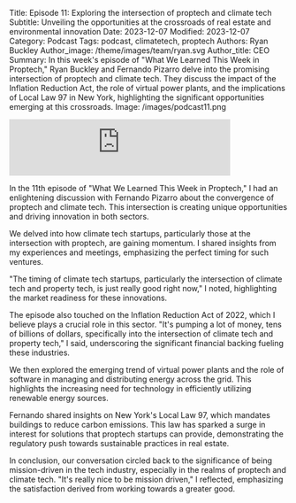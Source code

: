 Title: Episode 11: Exploring the intersection of proptech and climate tech
Subtitle: Unveiling the opportunities at the crossroads of real estate and environmental innovation
Date: 2023-12-07
Modified: 2023-12-07
Category: Podcast
Tags: podcast, climatetech, proptech
Authors: Ryan Buckley
Author_image: /theme/images/team/ryan.svg
Author_title: CEO
Summary: In this week's episode of "What We Learned This Week in Proptech," Ryan Buckley and Fernando Pizarro delve into the promising intersection of proptech and climate tech. They discuss the impact of the Inflation Reduction Act, the role of virtual power plants, and the implications of Local Law 97 in New York, highlighting the significant opportunities emerging at this crossroads.
Image: /images/podcast11.png


<iframe src="https://podcasters.spotify.com/pod/show/thisweekinproptech/embed/episodes/The-Intersection-of-Climate-and-Real-Estate-e2d4i3c/a-aanqf01" height="102px" width="400px" frameborder="0" scrolling="no"></iframe>

In the 11th episode of "What We Learned This Week in Proptech," I had an enlightening discussion with Fernando Pizarro about the convergence of proptech and climate tech. This intersection is creating unique opportunities and driving innovation in both sectors.

We delved into how climate tech startups, particularly those at the intersection with proptech, are gaining momentum. I shared insights from my experiences and meetings, emphasizing the perfect timing for such ventures.

"The timing of climate tech startups, particularly the intersection of climate tech and property tech, is just really good right now," I noted, highlighting the market readiness for these innovations.

The episode also touched on the Inflation Reduction Act of 2022, which I believe plays a crucial role in this sector. "It's pumping a lot of money, tens of billions of dollars, specifically into the intersection of climate tech and property tech," I said, underscoring the significant financial backing fueling these industries.

We then explored the emerging trend of virtual power plants and the role of software in managing and distributing energy across the grid. This highlights the increasing need for technology in efficiently utilizing renewable energy sources.

Fernando shared insights on New York's Local Law 97, which mandates buildings to reduce carbon emissions. This law has sparked a surge in interest for solutions that proptech startups can provide, demonstrating the regulatory push towards sustainable practices in real estate.

In conclusion, our conversation circled back to the significance of being mission-driven in the tech industry, especially in the realms of proptech and climate tech. "It's really nice to be mission driven," I reflected, emphasizing the satisfaction derived from working towards a greater good.